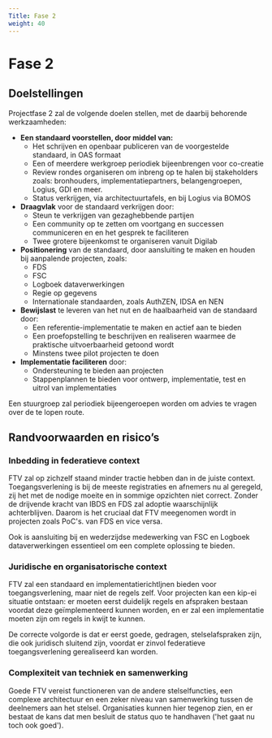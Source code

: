 ```yaml
---
Title: Fase 2
weight: 40
---
```


# Fase 2

## Doelstellingen

Projectfase 2 zal de volgende doelen stellen, met de daarbij behorende werkzaamheden:
- **Een standaard voorstellen, door middel van:**
    - Het schrijven en openbaar publiceren van de voorgestelde standaard, in OAS formaat
    - Een of meerdere werkgroep periodiek bijeenbrengen voor co-creatie
    - Review rondes organiseren om inbreng op te halen bij stakeholders zoals: bronhouders, implementatiepartners, belangengroepen, Logius, GDI en meer.
    - Status verkrijgen, via architectuurtafels, en bij Logius via BOMOS 
- **Draagvlak** voor de standaard verkrijgen door: 
    - Steun te verkrijgen van gezaghebbende partijen
    - Een community op te zetten om voortgang en successen communiceren en en het gesprek te faciliteren
    - Twee grotere bijeenkomst te organiseren vanuit Digilab
- **Positionering** van de standaard, door aansluiting te maken en houden bij aanpalende projecten, zoals:
    - FDS 
    - FSC 
    - Logboek dataverwerkingen
    - Regie op gegevens
    - Internationale standaarden, zoals AuthZEN, IDSA en NEN
- **Bewijslast** te leveren van het nut en de haalbaarheid van de standaard door:
    - Een referentie-implementatie te maken en actief aan te bieden
    - Een proefopstelling te beschrijven en realiseren waarmee de praktische uitvoerbaarheid getoond wordt
    - Minstens twee pilot projecten te doen 
- **Implementatie faciliteren** door:
    - Ondersteuning te bieden aan projecten
    - Stappenplannen te bieden voor ontwerp, implementatie, test en uitrol van implementaties

Een stuurgroep zal periodiek bijeengeroepen worden om advies te vragen over de te lopen route.

## Randvoorwaarden en risico’s

### Inbedding in federatieve context
FTV zal op zichzelf staand minder tractie hebben dan in de juiste context. Toegangsverlening is bij de meeste registraties
en afnemers nu al geregeld, zij het met de nodige moeite en in sommige opzichten niet correct. Zonder de drijvende kracht
van IBDS en FDS zal adoptie waarschijnlijk achterblijven. Daarom is het cruciaal dat FTV meegenomen wordt in projecten
zoals PoC's. van FDS en vice versa.

Ook is aansluiting bij en wederzijdse medewerking van FSC en Logboek dataverwerkingen essentieel om een complete oplossing te bieden.

### Juridische en organisatorische context 
FTV zal een standaard en implementatierichtljnen bieden voor toegangsverlening, maar niet de regels zelf. 
Voor projecten kan een kip-ei situatie ontstaan: er moeten eerst duidelijk regels en afspraken bestaan voordat
deze geïmplementeerd kunnen worden, en er zal een implementatie moeten zijn om regels in kwijt te kunnen. 

De correcte volgorde is dat er eerst goede, gedragen, stelselafspraken zijn, die ook juridisch sluitend zijn, voordat
er zinvol federatieve toegangsverlening gerealiseerd kan worden.

### Complexiteit van techniek en samenwerking
Goede FTV vereist functioneren van de andere stelselfuncties, een complexe architectuur en een zeker niveau van samenwerking 
tussen de deelnemers aan het stelsel. Organisaties kunnen hier tegenop zien, en er bestaat de kans dat men besluit de status
quo te handhaven ('het gaat nu toch ook goed').

